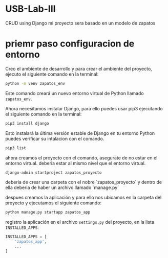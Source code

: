 # USB-Lab-III
CRUD using Django 
mi proyecto sera basado en un modelo de zapatos

# priemr paso configuracion de entorno
Creo el ambiente de desarrollo y para crear el ambiente del proyecto, ejecuto el siguiente comando en la terminal:

```bash
python -m venv zapatos_env
```

Este comando creará un nuevo entorno virtual de Python llamado `zapatos_env`.

Ahora necesitamos instalar Django, para ello puedes usar pip3 ejecutando el siguiente comando en la terminal:

```bash
pip3 install django
```

Esto instalará la última versión estable de Django en tu entorno Python puedes verificar su intalacion con el comando.

```bash
pip3 list   
```
ahora creamos el proyecto con el comando, asegurate de no estar en el entorno virtual. deberia estar al mismo nivel que el entorno virtual.
```bash
django-admin startproject zapatos_proyecto
```
deberia de crear una carpeta con el nobre ´zapatos_proyecto´ y dentro de ella deberia de haber un archivo llamado ´manage.py´

despues creamos la aplicación y para ello nos ubicamos en la carpeta del proyecto y ejecutamos el siguiente comando:
```bash
python manage.py startapp zapatos_app
```
registro la aplicación en el archivo `settings.py` del proyecto, en la lista `INSTALLED_APPS`:

```python
INSTALLED_APPS = [
    'zapatos_app',
    ...
]
```

